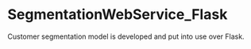 # SegmentationWebService_Flask
Customer segmentation model is developed and put into use over Flask. 
